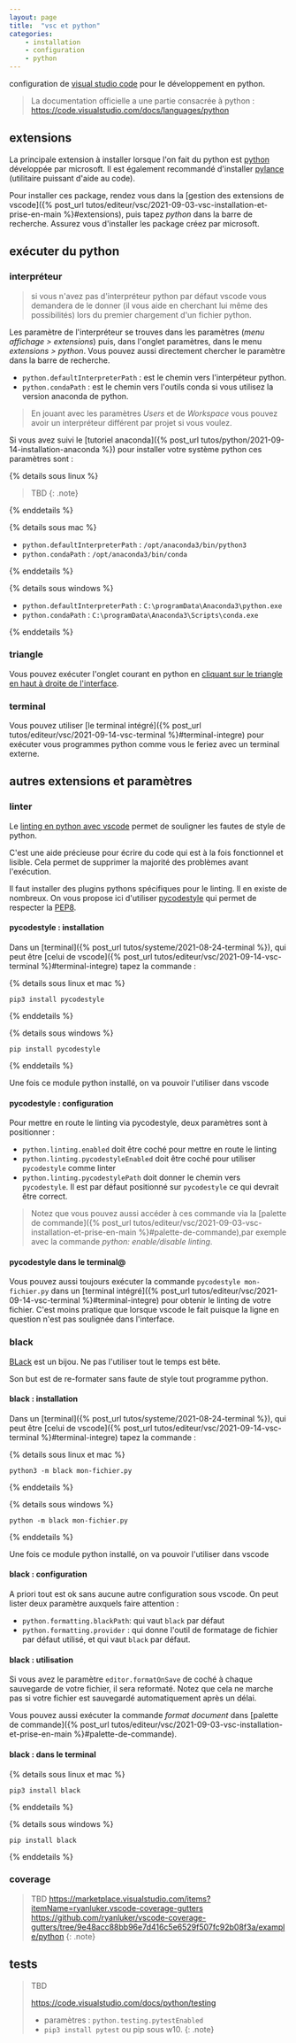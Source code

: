 ```yaml
---
layout: page
title:  "vsc et python"
categories: 
    - installation 
    - configuration
    - python
---
```


configuration de  [visual studio code](https://code.visualstudio.com/) pour le développement en python.

<!--more-->

> La documentation officielle a une partie consacrée à python : <https://code.visualstudio.com/docs/languages/python>

## extensions

La principale extension à installer lorsque l'on fait du python est [python](https://marketplace.visualstudio.com/items?itemName=ms-python.python) développée par microsoft. Il est également recommandé d'installer [pylance](https://marketplace.visualstudio.com/items?itemName=ms-python.vscode-pylance) (utilitaire puissant d'aide au code).

Pour installer ces package, rendez vous dans la [gestion des extensions de vscode]({% post_url tutos/editeur/vsc/2021-09-03-vsc-installation-et-prise-en-main %}#extensions), puis tapez *python* dans la barre de recherche. Assurez vous d'installer les package créez par microsoft.

## exécuter du python

### interpréteur

> si vous n'avez pas d'interpréteur python par défaut vscode vous demandera de le donner (il vous aide en cherchant lui même des possibilités) lors du premier chargement d'un fichier python.

Les paramètre de l'interpréteur se trouves dans les paramètres (*menu affichage > extensions*) puis, dans l'onglet paramètres, dans le menu *extensions > python*. Vous pouvez aussi directement chercher le paramètre dans la barre de recherche.

* `python.defaultInterpreterPath` : est le chemin vers l'interpéteur python.
* `python.condaPath` : est le chemin vers l'outils conda si vous utilisez la version anaconda de python.

> En jouant avec les paramètres *Users* et de *Workspace* vous pouvez avoir un interpréteur différent par projet si vous voulez.

Si vous avez suivi le [tutoriel anaconda]({% post_url tutos/python/2021-09-14-installation-anaconda %}) pour installer votre système python ces paramètres sont :

{% details sous linux %}

> TBD
{: .note}

{% enddetails %}

{% details sous mac %}

* `python.defaultInterpreterPath` : `/opt/anaconda3/bin/python3`
* `python.condaPath` : `/opt/anaconda3/bin/conda`

{% enddetails %}

{% details sous windows %}

* `python.defaultInterpreterPath` : `C:\programData\Anaconda3\python.exe`
* `python.condaPath` : `C:\programData\Anaconda3\Scripts\conda.exe`

{% enddetails %}

### triangle

Vous pouvez exécuter l'onglet courant en python en [cliquant sur le triangle en haut à droite de l'interface](https://code.visualstudio.com/docs/python/python-tutorial#_run-hello-world).

### terminal

Vous pouvez utiliser [le terminal intégré]({% post_url tutos/editeur/vsc/2021-09-14-vsc-terminal %}#terminal-integre) pour exécuter vous programmes python comme vous le feriez avec un terminal externe.

## autres extensions et paramètres

### linter

Le [linting en python avec vscode](https://code.visualstudio.com/docs/python/linting) permet de souligner les fautes de style de python.

C'est une aide précieuse pour écrire du code qui est à la fois fonctionnel et lisible. Cela permet de supprimer la majorité des problèmes avant l'exécution.

Il faut installer des plugins pythons spécifiques pour le linting. Il en existe de nombreux. On vous propose ici d'utiliser [pycodestyle](https://pycodestyle.pycqa.org/en/latest/intro.html) qui permet de respecter la [PEP8](https://www.python.org/dev/peps/pep-0008/).

#### pycodestyle : installation

Dans un [terminal]({% post_url tutos/systeme/2021-08-24-terminal %}), qui peut être [celui de vscode]({% post_url tutos/editeur/vsc/2021-09-14-vsc-terminal %}#terminal-integre) tapez la commande :

{% details sous linux et mac %}

```shell
pip3 install pycodestyle
```

{% enddetails %}

{% details sous windows %}

```shell
pip install pycodestyle
```

{% enddetails %}

Une fois ce module python installé, on va pouvoir l'utiliser dans vscode

#### pycodestyle : configuration

Pour mettre en route le linting via pycodestyle, deux paramètres sont à positionner :

* `python.linting.enabled` doit être coché pour mettre en route le linting
* `python.linting.pycodestyleEnabled` doit être coché pour utiliser `pycodestyle` comme linter
* `python.linting.pycodestylePath` doit donner le chemin vers `pycodestyle`. Il est par défaut positionné sur `pycodestyle` ce qui devrait être correct.

> Notez que vous pouvez aussi accéder à ces commande via la [palette de commande]({% post_url tutos/editeur/vsc/2021-09-03-vsc-installation-et-prise-en-main %}#palette-de-commande),par exemple avec la commande *python: enable/disable linting*.

#### pycodestyle dans le terminal@

Vous pouvez aussi toujours exécuter la commande `pycodestyle mon-fichier.py` dans un [terminal intégré]({% post_url tutos/editeur/vsc/2021-09-14-vsc-terminal %}#terminal-integre) pour obtenir le linting de votre fichier. C'est moins pratique que lorsque vscode le fait puisque la ligne en question n'est pas soulignée dans l'interface.

### black

[BLack](https://black.readthedocs.io/en/stable/index.html) est un bijou. Ne pas l'utiliser tout le temps est bête.

Son but est de re-formater sans faute de style tout programme python.

#### black : installation

Dans un [terminal]({% post_url tutos/systeme/2021-08-24-terminal %}), qui peut être [celui de vscode]({% post_url tutos/editeur/vsc/2021-09-14-vsc-terminal %}#terminal-integre) tapez la commande :

{% details sous linux et mac %}

```shell
python3 -m black mon-fichier.py
```

{% enddetails %}

{% details sous windows %}

```shell
python -m black mon-fichier.py
```

{% enddetails %}

Une fois ce module python installé, on va pouvoir l'utiliser dans vscode

#### black : configuration

A priori tout est ok sans aucune autre configuration sous vscode. On peut lister deux paramètre auxquels faire attention :

* `python.formatting.blackPath`: qui vaut `black` par défaut
* `python.formatting.provider` : qui donne l'outil de formatage de fichier par défaut utilisé, et qui vaut `black` par défaut.

#### black : utilisation

Si vous avez le paramètre `editor.formatOnSave` de coché à chaque sauvegarde de votre fichier, il sera reformaté. Notez que cela ne marche pas si votre fichier est sauvegardé automatiquement après un délai.

Vous pouvez aussi exécuter la commande *format document* dans [palette de commande]({% post_url tutos/editeur/vsc/2021-09-03-vsc-installation-et-prise-en-main %}#palette-de-commande).

#### black : dans le terminal

{% details sous linux et mac %}

```shell
pip3 install black
```

{% enddetails %}

{% details sous windows %}

```shell
pip install black
```

{% enddetails %}

### coverage

> TBD
> <https://marketplace.visualstudio.com/items?itemName=ryanluker.vscode-coverage-gutters>
> <https://github.com/ryanluker/vscode-coverage-gutters/tree/9e48acc88bb96e7d416c5e6529f507fc92b08f3a/example/python>
{: .note}

## tests

> TBD
>
> <https://code.visualstudio.com/docs/python/testing>
>
> * paramètres : `python.testing.pytestEnabled`
> * `pip3 install pytest` ou pip sous w10.
{: .note}
